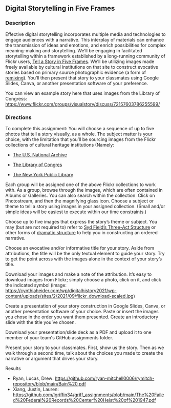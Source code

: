 ## Digital Storytelling in Five Frames

### Description

Effective digital storytelling incorporates multiple media and technologies to engage audiences with a narrative. This interplay of materials can enhance the transmission of ideas and emotions, and enrich possibilities for complex meaning-making and storytelling. We’ll be engaging in facilitated storytelling within a framework established by a long-running community of Flickr users, [Tell a Story in Five Frames](https://www.flickr.com/groups/visualstory/). We’ll be utilizing images made freely available by cultural institutions on that site to construct evocative stories based on primary source photographic evidence (a form of [remixing](https://en.wikipedia.org/wiki/Remix)). You’ll then present that story to your classmates using Google Slides, Canva, or another presentation software of your preference.

You can view an example story here that uses images from the Library of Congress: https://www.flickr.com/groups/visualstory/discuss/72157603786255599/

### Directions

To complete this assignment: 
You will choose a sequence of up to five photos that tell a story visually, as a whole. The subject matter is your choice, with the limitation that you’ll be sourcing images from the Flickr collections of cultural heritage institutions (Namely: 

- [The U.S. National Archive](https://www.flickr.com/people/usnationalarchives/)

- [The Library of Congres](https://www.flickr.com/people/library_of_congress/)

- [The New York Public Library](https://www.flickr.com/people/nypl/)


Each group will be assigned one of the above Flickr collections to work with. As a group, browse through the images, which are often contained in Albums or Galleries. You can also search within the collection: Click on Photostream, and then the magnifying glass icon. Choose a subject or theme to tell a story using images in your assigned collection. (Small and/or simple ideas will be easiest to execute within our time constraints.)

Choose up to five images that express the story’s theme or subject. You may (but are not required to) refer to [Syd Field’s Three-Act Structure](https://en.wikipedia.org/wiki/Three-act_structure) or other forms of [dramatic structure](https://en.wikipedia.org/wiki/Dramatic_structure) to help you in constructing an ordered narrative.

Choose an evocative and/or informative title for your story. Aside from attributions, the title will be the only textual element to guide your story. Try to get the point across with the images alone in the context of your story’s title.

Download your images and make a note of the attribution. It’s easy to download images from Flickr; simply choose a photo, click on it, and click the indicated symbol (image: https://cynthiaheider.com/wp/digitalhistory2021/wp-content/uploads/sites/2/2021/09/flickr_download-scaled.jpg)

Create a presentation of your story construction in Google Slides, Canva, or another presentation software of your choice. Paste or insert the images you chose in the order you want them presented. Create an introductory slide with the title you’ve chosen.

Download your presentation/slide deck as a PDF and upload it to one member of your team's GitHub assignments folder.

Present your story to your classmates. First, show us the story. Then as we walk through a second time, talk about the choices you made to create the narrative or argument that drives your story.


Results 
- Ryan, Lucas, Drew: https://github.com/ryan-mitchell0006/rymitch-repository/blob/main/Bain%20.pdf
- Xiang, Justin, Lauren: https://github.com/lgriffin34/griff_assignments/blob/main/The%20Failed%20Federal%20Records%20Center%20Heist%20of%201947.pdf
